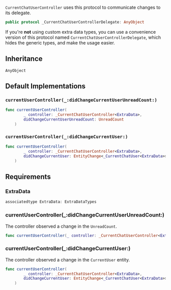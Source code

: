 
`CurrentChatUserController` uses this protocol to communicate changes to its delegate.

``` swift
public protocol _CurrentChatUserControllerDelegate: AnyObject 
```

If you're **not** using custom extra data types, you can use a convenience version of this protocol
named `CurrentChatUserControllerDelegate`, which hides the generic types, and make the usage easier.

## Inheritance

`AnyObject`

## Default Implementations

### `currentUserController(_:didChangeCurrentUserUnreadCount:)`

``` swift
func currentUserController(
        _ controller: _CurrentChatUserController<ExtraData>,
        didChangeCurrentUserUnreadCount: UnreadCount
    ) 
```

### `currentUserController(_:didChangeCurrentUser:)`

``` swift
func currentUserController(
        _ controller: _CurrentChatUserController<ExtraData>,
        didChangeCurrentUser: EntityChange<_CurrentChatUser<ExtraData>>
    ) 
```

## Requirements

### ExtraData

``` swift
associatedtype ExtraData: ExtraDataTypes
```

### currentUserController(\_:​didChangeCurrentUserUnreadCount:​)

The controller observed a change in the `UnreadCount`.

``` swift
func currentUserController(_ controller: _CurrentChatUserController<ExtraData>, didChangeCurrentUserUnreadCount: UnreadCount)
```

### currentUserController(\_:​didChangeCurrentUser:​)

The controller observed a change in the `CurrentUser` entity.

``` swift
func currentUserController(
        _ controller: _CurrentChatUserController<ExtraData>,
        didChangeCurrentUser: EntityChange<_CurrentChatUser<ExtraData>>
    )
```
